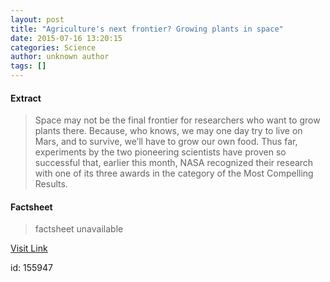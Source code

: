 ```yaml
---
layout: post
title: "Agriculture's next frontier? Growing plants in space"
date: 2015-07-16 13:20:15
categories: Science
author: unknown author
tags: []
---
```



#### Extract
>Space may not be the final frontier for researchers who want to grow plants there. Because, who knows, we may one day try to live on Mars, and to survive, we’ll have to grow our own food. Thus far, experiments by the two pioneering scientists have proven so successful that, earlier this month, NASA recognized their research with one of its three awards in the category of the Most Compelling Results.

#### Factsheet
>factsheet unavailable

[Visit Link](http://www.sciencedaily.com/releases/2015/07/150716092015.htm)

id:  155947
